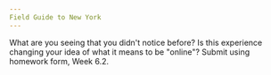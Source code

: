 ```yaml
---
Field Guide to New York
--- 
```


What are you seeing that you didn't notice before? Is this experience changing your idea of what it means to be "online"? 
Submit using homework form, Week 6.2.

